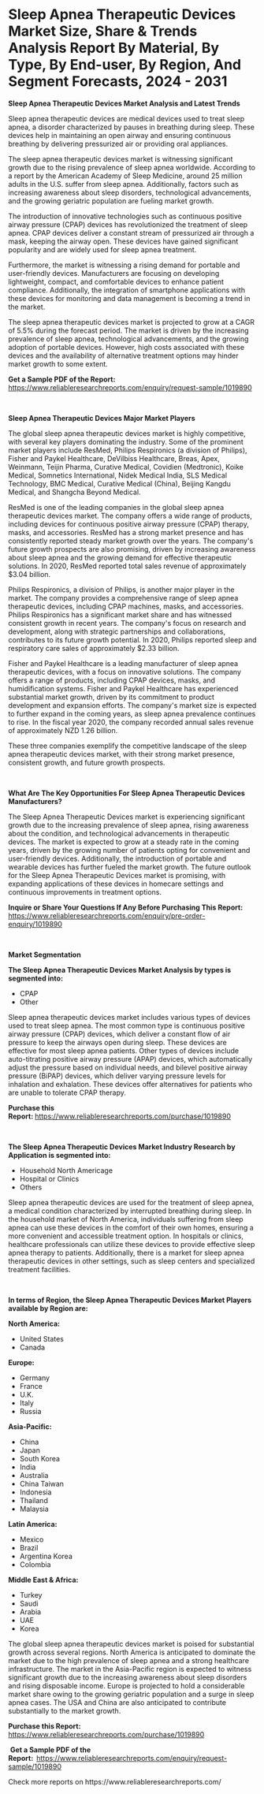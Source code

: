 <p><h1>Sleep Apnea Therapeutic Devices Market Size, Share & Trends Analysis Report By Material, By Type, By End-user, By Region, And Segment Forecasts, 2024 - 2031</h1></p><p><strong>Sleep Apnea Therapeutic Devices Market Analysis and Latest Trends</strong></p>
<p><p>Sleep apnea therapeutic devices are medical devices used to treat sleep apnea, a disorder characterized by pauses in breathing during sleep. These devices help in maintaining an open airway and ensuring continuous breathing by delivering pressurized air or providing oral appliances.</p><p>The sleep apnea therapeutic devices market is witnessing significant growth due to the rising prevalence of sleep apnea worldwide. According to a report by the American Academy of Sleep Medicine, around 25 million adults in the U.S. suffer from sleep apnea. Additionally, factors such as increasing awareness about sleep disorders, technological advancements, and the growing geriatric population are fueling market growth.</p><p>The introduction of innovative technologies such as continuous positive airway pressure (CPAP) devices has revolutionized the treatment of sleep apnea. CPAP devices deliver a constant stream of pressurized air through a mask, keeping the airway open. These devices have gained significant popularity and are widely used for sleep apnea treatment.</p><p>Furthermore, the market is witnessing a rising demand for portable and user-friendly devices. Manufacturers are focusing on developing lightweight, compact, and comfortable devices to enhance patient compliance. Additionally, the integration of smartphone applications with these devices for monitoring and data management is becoming a trend in the market.</p><p>The sleep apnea therapeutic devices market is projected to grow at a CAGR of 5.5% during the forecast period. The market is driven by the increasing prevalence of sleep apnea, technological advancements, and the growing adoption of portable devices. However, high costs associated with these devices and the availability of alternative treatment options may hinder market growth to some extent.</p></p>
<p><strong>Get a Sample PDF of the Report:&nbsp;</strong> <a href="https://www.reliableresearchreports.com/enquiry/request-sample/1019890">https://www.reliableresearchreports.com/enquiry/request-sample/1019890</a></p>
<p>&nbsp;</p>
<p><strong>Sleep Apnea Therapeutic Devices Major Market Players</strong></p>
<p><p>The global sleep apnea therapeutic devices market is highly competitive, with several key players dominating the industry. Some of the prominent market players include ResMed, Philips Respironics (a division of Philips), Fisher and Paykel Healthcare, DeVilbiss Healthcare, Breas, Apex, Weinmann, Teijin Pharma, Curative Medical, Covidien (Medtronic), Koike Medical, Somnetics International, Nidek Medical India, SLS Medical Technology, BMC Medical, Curative Medical (China), Beijing Kangdu Medical, and Shangcha Beyond Medical.</p><p>ResMed is one of the leading companies in the global sleep apnea therapeutic devices market. The company offers a wide range of products, including devices for continuous positive airway pressure (CPAP) therapy, masks, and accessories. ResMed has a strong market presence and has consistently reported steady market growth over the years. The company's future growth prospects are also promising, driven by increasing awareness about sleep apnea and the growing demand for effective therapeutic solutions. In 2020, ResMed reported total sales revenue of approximately $3.04 billion.</p><p>Philips Respironics, a division of Philips, is another major player in the market. The company provides a comprehensive range of sleep apnea therapeutic devices, including CPAP machines, masks, and accessories. Philips Respironics has a significant market share and has witnessed consistent growth in recent years. The company's focus on research and development, along with strategic partnerships and collaborations, contributes to its future growth potential. In 2020, Philips reported sleep and respiratory care sales of approximately $2.33 billion.</p><p>Fisher and Paykel Healthcare is a leading manufacturer of sleep apnea therapeutic devices, with a focus on innovative solutions. The company offers a range of products, including CPAP devices, masks, and humidification systems. Fisher and Paykel Healthcare has experienced substantial market growth, driven by its commitment to product development and expansion efforts. The company's market size is expected to further expand in the coming years, as sleep apnea prevalence continues to rise. In the fiscal year 2020, the company recorded annual sales revenue of approximately NZD 1.26 billion.</p><p>These three companies exemplify the competitive landscape of the sleep apnea therapeutic devices market, with their strong market presence, consistent growth, and future growth prospects.</p></p>
<p>&nbsp;</p>
<p><strong>What Are The Key Opportunities For Sleep Apnea Therapeutic Devices Manufacturers?</strong></p>
<p><p>The Sleep Apnea Therapeutic Devices market is experiencing significant growth due to the increasing prevalence of sleep apnea, rising awareness about the condition, and technological advancements in therapeutic devices. The market is expected to grow at a steady rate in the coming years, driven by the growing number of patients opting for convenient and user-friendly devices. Additionally, the introduction of portable and wearable devices has further fueled the market growth. The future outlook for the Sleep Apnea Therapeutic Devices market is promising, with expanding applications of these devices in homecare settings and continuous improvements in treatment options.</p></p>
<p><strong>Inquire or Share Your Questions If Any Before Purchasing This Report:</strong> <a href="https://www.reliableresearchreports.com/enquiry/pre-order-enquiry/1019890">https://www.reliableresearchreports.com/enquiry/pre-order-enquiry/1019890</a></p>
<p>&nbsp;</p>
<p><strong>Market Segmentation</strong></p>
<p><strong>The Sleep Apnea Therapeutic Devices Market Analysis by types is segmented into:</strong></p>
<p><ul><li>CPAP</li><li>Other</li></ul></p>
<p><p>Sleep apnea therapeutic devices market includes various types of devices used to treat sleep apnea. The most common type is continuous positive airway pressure (CPAP) devices, which deliver a constant flow of air pressure to keep the airways open during sleep. These devices are effective for most sleep apnea patients. Other types of devices include auto-titrating positive airway pressure (APAP) devices, which automatically adjust the pressure based on individual needs, and bilevel positive airway pressure (BiPAP) devices, which deliver varying pressure levels for inhalation and exhalation. These devices offer alternatives for patients who are unable to tolerate CPAP therapy.</p></p>
<p><strong>Purchase this Report:&nbsp;</strong><a href="https://www.reliableresearchreports.com/purchase/1019890">https://www.reliableresearchreports.com/purchase/1019890</a></p>
<p>&nbsp;</p>
<p><strong>The Sleep Apnea Therapeutic Devices Market Industry Research by Application is segmented into:</strong></p>
<p><ul><li>Household North Americage</li><li>Hospital or Clinics</li><li>Others</li></ul></p>
<p><p>Sleep apnea therapeutic devices are used for the treatment of sleep apnea, a medical condition characterized by interrupted breathing during sleep. In the household market of North America, individuals suffering from sleep apnea can use these devices in the comfort of their own homes, ensuring a more convenient and accessible treatment option. In hospitals or clinics, healthcare professionals can utilize these devices to provide effective sleep apnea therapy to patients. Additionally, there is a market for sleep apnea therapeutic devices in other settings, such as sleep centers and specialized treatment facilities.</p></p>
<p>&nbsp;</p>
<p><strong>In terms of Region, the Sleep Apnea Therapeutic Devices Market Players available by Region are:</strong></p>
<p>
    <p> <strong> North America: </strong>
        <ul>
            <li>United States</li>
            <li>Canada</li>
        </ul>
        </p> 
    <p> <strong> Europe: </strong>
        <ul>
            <li>Germany</li>
            <li>France</li>
            <li>U.K.</li>
            <li>Italy</li>
            <li>Russia</li>
        </ul>
        </p> 
    <p> <strong> Asia-Pacific: </strong>
        <ul>
            <li>China</li>
            <li>Japan</li>
            <li>South Korea</li>
            <li>India</li>
            <li>Australia</li>
            <li>China Taiwan</li>
            <li>Indonesia</li>
            <li>Thailand</li>
            <li>Malaysia</li>
        </ul>
        </p> 
    <p> <strong> Latin America: </strong>
        <ul>
            <li>Mexico</li>
            <li>Brazil</li>
            <li>Argentina Korea</li>
            <li>Colombia</li>
        </ul>
        </p> 
    <p> <strong> Middle East & Africa: </strong>
        <ul>
            <li>Turkey</li>
            <li>Saudi</li>
            <li>Arabia</li>
            <li>UAE</li>
            <li>Korea</li>
        </ul>
    </p>
    </p>
<p><p>The global sleep apnea therapeutic devices market is poised for substantial growth across several regions. North America is anticipated to dominate the market due to the high prevalence of sleep apnea and a strong healthcare infrastructure. The market in the Asia-Pacific region is expected to witness significant growth due to the increasing awareness about sleep disorders and rising disposable income. Europe is projected to hold a considerable market share owing to the growing geriatric population and a surge in sleep apnea cases. The USA and China are also anticipated to contribute substantially to the market growth.</p></p>
<p><strong>Purchase this Report: </strong><a href="https://www.reliableresearchreports.com/purchase/1019890">https://www.reliableresearchreports.com/purchase/1019890</a></p>
<p>&nbsp;<strong>Get a Sample PDF of the Report:&nbsp;&nbsp;</strong><a href="https://www.reliableresearchreports.com/enquiry/request-sample/1019890">https://www.reliableresearchreports.com/enquiry/request-sample/1019890</a></p>
<p><strong></strong></p>
<p>Check more reports on https://www.reliableresearchreports.com/</p>
